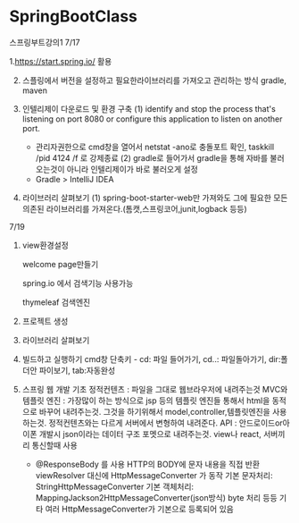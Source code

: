 # SpringBootClass
 스프링부트강의1
7/17

1.https://start.spring.io/ 활용

2. 스플링에서 버전을 설정하고 필요한라이브러리를 가져오고 관리하는 방식
   gradle, maven

3. 인텔리제이 다운로드 및 환경 구축
   (1) identify and stop the process that's listening on port 8080 or configure this application to listen on another port.
    - 관리자권한으로 cmd창을 열어서  netstat -ano로 충돌포트 확인, taskkill /pid 4124 /f 로 강제종료
   (2) gradle로 들어가서 gradle을 통해 자바를 불러오는것이 아니라 인텔리제이가 바로 불러오게 설정
    - Gradle > IntelliJ IDEA

4. 라이브러리 살펴보기
   (1) spring-boot-starter-web만 가져와도 그에 필요한 모든 의존된 라이브러리를 가져온다.(톰캣,스프링코어,junit,logback 등등)
   
  
7/19

1. view환경설정

   welcome page만들기

   spring.io 에서 검색기능 사용가능

   thymeleaf 검색엔진

2. 프로젝트 생성
3. 라이브러리 살펴보기
4. 빌드하고 실행하기
   cmd창 단축키 -  cd: 파일 들어가기, cd..: 파일돌아가기, dir:폴더안 파이보기, tab:자동완성
   

5. 스프링 웹 개발 기초
   정적컨텐츠 : 파일을 그대로 웹브라우저에 내려주는것
   MVC와 템플릿 엔진 : 가장많이 하는 방식으로 jsp 등의 템플릿 엔진들 통해서 html을 동적으로 바꾸어 내려주는것. 
                     그것을 하기위해서 model,controller,템플릿엔진을 사용하는것. 정적컨텐츠와는 다르게 서버에서 변형하여 내려준다.
   API : 안드로이드or아이폰 개발시 json이라는 데이터 구조 포멧으로 내려주는것. view나 react, 서버끼리 통신할때 사용
      - @ResponseBody 를 사용
        HTTP의 BODY에 문자 내용을 직접 반환
        viewResolver 대신에 HttpMessageConverter 가 동작
        기본 문자처리: StringHttpMessageConverter
        기본 객체처리: MappingJackson2HttpMessageConverter(json방식)
        byte 처리 등등 기타 여러 HttpMessageConverter가 기본으로 등록되어 있음
